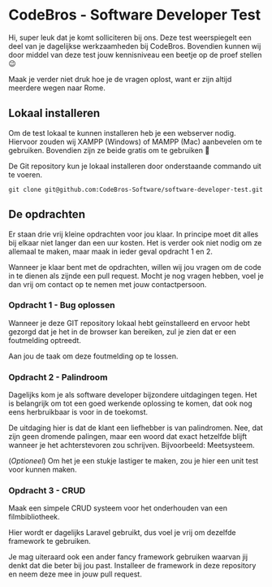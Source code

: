 # CodeBros - Software Developer Test
Hi, super leuk dat je komt solliciteren bij ons. Deze test weerspiegelt een deel van je dagelijkse werkzaamheden bij CodeBros. Bovendien kunnen wij door middel van deze test jouw kennisniveau een beetje op de proef stellen 😉

Maak je verder niet druk hoe je de vragen oplost, want er zijn altijd meerdere wegen naar Rome.

## Lokaal installeren
Om de test lokaal te kunnen installeren heb je een webserver nodig. Hiervoor zouden wij XAMPP (Windows) of MAMPP (Mac) aanbevelen om te gebruiken. Bovendien zijn ze beide gratis om te gebruiken 🥳

De Git repository kun je lokaal installeren door onderstaande commando uit te voeren.

```
git clone git@github.com:CodeBros-Software/software-developer-test.git
```

## De opdrachten
Er staan drie vrij kleine opdrachten voor jou klaar. In principe moet dit alles bij elkaar niet langer dan een uur kosten. Het is verder ook niet nodig om ze allemaal te maken, maar maak in ieder geval opdracht 1 en 2.

Wanneer je klaar bent met de opdrachten, willen wij jou vragen om de code in te dienen als zijnde een pull request. Mocht je nog vragen hebben, voel je dan vrij om contact op te nemen met jouw contactpersoon.

### Opdracht 1 - Bug oplossen
Wanneer je deze GIT repository lokaal hebt geïnstalleerd en ervoor hebt gezorgd dat je het in de browser kan bereiken, zul je zien dat er een foutmelding optreedt.

Aan jou de taak om deze foutmelding op te lossen.

### Opdracht 2 - Palindroom
Dagelijks kom je als software developer bijzondere uitdagingen tegen. Het is belangrijk om tot een goed werkende oplossing te komen, dat ook nog eens herbruikbaar is voor in de toekomst.

De uitdaging hier is dat de klant een liefhebber is van palindromen. Nee, dat zijn geen dromende palingen, maar een woord dat exact hetzelfde blijft wanneer je het achterstevoren zou schrijven. Bijvoorbeeld: Meetsysteem.

(_Optioneel_) Om het je een stukje lastiger te maken, zou je hier een unit test voor kunnen maken. 

### Opdracht 3 - CRUD
Maak een simpele CRUD systeem voor het onderhouden van een filmbibliotheek.

Hier wordt er dagelijks Laravel gebruikt, dus voel je vrij om dezelfde framework te gebruiken.

Je mag uiteraard ook een ander fancy framework gebruiken waarvan jij denkt dat die beter bij jou past. Installeer de framework in deze repository en neem deze mee in jouw pull request.